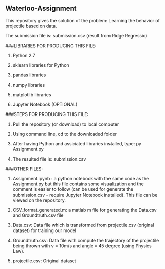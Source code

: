 ## Waterloo-Assignment 

This repository gives the solution of the problem: Learning the behavior of projectile based on data.

The submission file is: submission.csv (result from Ridge Regressio)

###LIBRARIES FOR PRODUCING THIS FILE:

1. Python 2.7

2. sklearn libraries for Python

3. pandas libraries 

4. numpy libraries

5. matplotlib libraries

6. Jupyter Notebook (OPTIONAL)

###STEPS FOR PRODUCING THIS FILE:

1. Pull the repository (or download) to local computer

2. Using command line, cd to the downloaded folder

3. After having Python and assiciated libraries installed, type: py Assignment.py

4. The resulted file is: submission.csv

###OTHER FILES:

1. Assignment.ipynb : a python notebook with the same code as the Assignment.py but this file contains some visualization and the comment is easier to follow (can be used for generate the submission.csv - require Jupyter Notebook installed). This file can be viewed on the repository.

2. CSV_format_generated.m: a matlab m file for generating the Data.csv and Groundtruth.csv file

3. Data.csv: Data file which is transformed from projectile.csv (original dataset) for training our model

4. Groundtruth.csv: Data file with compute the trajectory of the projectile being thrown with v = 10m/s and angle = 45 degree (using Physics Law).

5. projectile.csv: Original dataset
